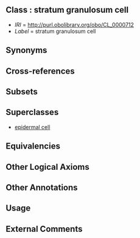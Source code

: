 
## Class : stratum granulosum cell

 * *IRI* = http://purl.obolibrary.org/obo/CL_0000712
 * *Label* = stratum granulosum cell

## Synonyms


## Cross-references


## Subsets


## Superclasses

 * [epidermal cell](../../CL/62/CL_0000362.md)

## Equivalencies


## Other Logical Axioms


## Other Annotations


## Usage


## External Comments

